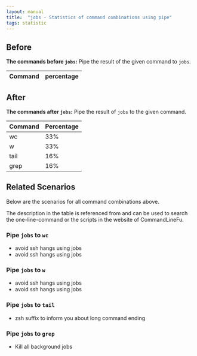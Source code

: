 ```yaml
---
layout: manual
title:  "jobs - Statistics of command combinations using pipe"
tags: statistic
---
```


## Before

__The commands before `jobs`:__ Pipe the result of the given command to `jobs`.

| Command | percentage |
|--------|--------|



## After

__The commands after `jobs`:__ Pipe the result of `jobs` to the given command.

| Command | Percentage | 
|-------|--------|
| wc | 33% |
| w | 33% |
| tail | 16% |
| grep | 16% |



## Related Scenarios

Below are the scenarios for all command combinations above.

The description in the table is referenced from and can be used to search the one-line-command or the scripts in the website of CommandLineFu.




### Pipe `jobs` to `wc`

- avoid ssh hangs using jobs
- avoid ssh hangs using jobs

            
### Pipe `jobs` to `w`

- avoid ssh hangs using jobs
- avoid ssh hangs using jobs

            
### Pipe `jobs` to `tail`

- zsh suffix to inform you about long command ending

            
### Pipe `jobs` to `grep`

- Kill all background jobs

            
